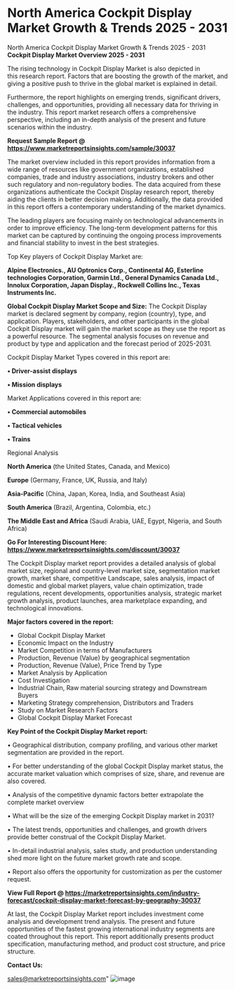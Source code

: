 # North America Cockpit Display Market Growth & Trends 2025 - 2031
North America Cockpit Display Market Growth & Trends 2025 - 2031
<Strong> Cockpit Display Market Overview 2025 - 2031</strong>

The rising technology in Cockpit Display Market is also depicted in this research report. Factors that are boosting the growth of the market, and giving a positive push to thrive in the global market is explained in detail.

Furthermore, the report highlights on emerging trends, significant drivers, challenges, and opportunities, providing all necessary data for thriving in the industry. This report market research offers a comprehensive perspective, including an in-depth analysis of the present and future scenarios within the industry.

<strong>Request Sample Report @ <a href=https://www.marketreportsinsights.com/sample/30037>https://www.marketreportsinsights.com/sample/30037</a></strong>

The market overview included in this report provides information from a wide range of resources like government organizations, established companies, trade and industry associations, industry brokers and other such regulatory and non-regulatory bodies. The data acquired from these organizations authenticate the Cockpit Display research report, thereby aiding the clients in better decision making. Additionally, the data provided in this report offers a contemporary understanding of the market dynamics.

The leading players are focusing mainly on technological advancements in order to improve efficiency. The long-term development patterns for this market can be captured by continuing the ongoing process improvements and financial stability to invest in the best strategies.

Top Key players of Cockpit Display Market are:

<strong>Alpine Electronics., AU Optronics Corp., Continental AG, Esterline technologies Corporation, Garmin Ltd., General Dynamics Canada Ltd., Innolux Corporation, Japan Display., Rockwell Collins Inc., Texas Instruments Inc.</strong>

<strong><b>Global Cockpit Display Market Scope and Size:</b></strong>
The Cockpit Display market is declared segment by company, region (country), type, and application. Players, stakeholders, and other participants in the global Cockpit Display market will gain the market scope as they use the report as a powerful resource. The segmental analysis focuses on revenue and product by type and application and the forecast period of 2025-2031.

Cockpit Display Market Types covered in this report are:

<strong>• Driver-assist displays

• Mission displays</strong>

Market Applications covered in this report are:

<strong>• Commercial automobiles

• Tactical vehicles

• Trains</strong> 

Regional Analysis

<strong>North America</strong> (the United States, Canada, and Mexico)

<strong>Europe</strong> (Germany, France, UK, Russia, and Italy)

<strong>Asia-Pacific</strong> (China, Japan, Korea, India, and Southeast Asia)

<strong>South America</strong> (Brazil, Argentina, Colombia, etc.)

<strong>The Middle East and Africa</strong> (Saudi Arabia, UAE, Egypt, Nigeria, and South Africa)

<strong>Go For Interesting Discount Here: <a href=https://www.marketreportsinsights.com/discount/30037>https://www.marketreportsinsights.com/discount/30037</a></strong>

The Cockpit Display market report provides a detailed analysis of global market size, regional and country-level market size, segmentation market growth, market share, competitive Landscape, sales analysis, impact of domestic and global market players, value chain optimization, trade regulations, recent developments, opportunities analysis, strategic market growth analysis, product launches, area marketplace expanding, and technological innovations.

<strong><b>Major factors covered in the report:</b></strong>
<ul>
  <li>Global Cockpit Display Market </li>
  <li>Economic Impact on the Industry</li>
  <li>Market Competition in terms of Manufacturers</li>
  <li>Production, Revenue (Value) by geographical segmentation</li>
  <li>Production, Revenue (Value), Price Trend by Type</li>
  <li>Market Analysis by Application</li>
  <li>Cost Investigation</li>
  <li>Industrial Chain, Raw material sourcing strategy and Downstream Buyers</li>
  <li>Marketing Strategy comprehension, Distributors and Traders</li>
  <li>Study on Market Research Factors</li>
  <li>Global Cockpit Display Market Forecast</li>
</ul>

<strong><b>Key Point of the Cockpit Display Market report:</b></strong>

• Geographical distribution, company profiling, and various other market segmentation are provided in the report.

• For better understanding of the global Cockpit Display market status, the accurate market valuation which comprises of size, share, and revenue are also covered.

• Analysis of the competitive dynamic factors better extrapolate the complete market overview

• What will be the size of the emerging Cockpit Display market in 2031?

• The latest trends, opportunities and challenges, and growth drivers provide better construal of the Cockpit Display Market.

• In-detail industrial analysis, sales study, and production understanding shed more light on the future market growth rate and scope.

• Report also offers the opportunity for customization as per the customer request.

<strong><b>View Full Report @ <a href=https://marketreportsinsights.com/industry-forecast/cockpit-display-market-forecast-by-geography-30037>https://marketreportsinsights.com/industry-forecast/cockpit-display-market-forecast-by-geography-30037</a></b></strong>


At last, the Cockpit Display Market report includes investment come analysis and development trend analysis. The present and future opportunities of the fastest growing international industry segments are coated throughout this report. This report additionally presents product specification, manufacturing method, and product cost structure, and price structure.

<strong>Contact Us:</strong>

sales@marketreportsinsights.com"
![image](https://github.com/user-attachments/assets/87e3a080-2a3b-4676-bee3-7c2e224d1a56)
